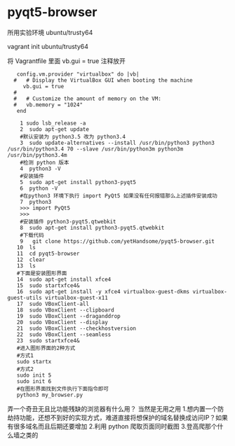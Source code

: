 # pyqt5-browser
  所用实验环境 ubuntu/trusty64
  
  vagrant init   ubuntu/trusty64
  
  将 Vagrantfile 里面 vb.gui = true 注释放开
```
   config.vm.provider "virtualbox" do |vb|
  #   # Display the VirtualBox GUI when booting the machine
     vb.gui = true
  #
  #   # Customize the amount of memory on the VM:
  #   vb.memory = "1024"
   end
```

```
    1 sudo lsb_release -a
    2  sudo apt-get update
    #默认安装为 python3.5 改为 python3.4
    3  sudo update-alternatives --install /usr/bin/python3 python3 /usr/bin/python3.4 70 --slave /usr/bin/python3m python3m /usr/bin/python3.4m
    #检测 python 版本
    4  python3 -V
    #安装插件
    5  sudo apt-get install python3-pyqt5
    6  python -V
    #在python3 环境下执行 import PyQt5 如果没有任何报错那么上述插件安装成功
    7  python3 
    >>> import PyQt5
    >>>
    #安装插件 python3-pyqt5.qtwebkit
    8  sudo apt-get install python3-pyqt5.qtwebkit
    #下载代码
    9   git clone https://github.com/yetHandsome/pyqt5-browser.git
   10  ls
   11  cd pyqt5-browser
   12  clear
   13  ls
   #下面是安装图形界面
   14  sudo apt-get install xfce4
   15  sudo startxfce4&
   16  sudo apt-get install -y xfce4 virtualbox-guest-dkms virtualbox-guest-utils virtualbox-guest-x11
   17  sudo VBoxClient-all
   18  sudo VBoxClient --clipboard
   19  sudo VBoxClient --draganddrop
   20  sudo VBoxClient --display
   21  sudo VBoxClient --checkhostversion
   22  sudo VBoxClient --seamless
   23  sudo startxfce4&
   #进入图形界面的2种方式
   #方式1
   sudo startx
   #方式2
   sudo init 5
   sudo init 6
   #在图形界面找到文件执行下面指令即可
   python3 my_browser.py
```
弄一个奇丑无且比功能残缺的浏览器有什么用？
当然是无用之用
1.想内置一个防劫持功能，还想不到好的实现方式，难道直接将想保护的域名替换成访问IP？如果有很多域名而且后期还要增加
2.利用 python 爬取页面同时截图
3.登高爬那个什么墙之类的



